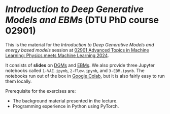 # *Introduction to Deep Generative Models and EBMs* (DTU PhD course 02901)

This is the material for the *Introduction to Deep Generative Models and energy based models* session at [02901 Advanced Topics in Machine Learning: Physics meets Machine Learning 2024](http://www2.imm.dtu.dk/courses/02901).

It consists of **slides** on [DGMs](https://drive.google.com/file/d/1Ee4i7L6wAAo3kOPisZmVXoKfdnFcJaw-/view?usp=sharing) and [EBMs](https://drive.google.com/file/d/17toI-banCfjh7X4dRoYRfuj958k_S0Qe/view?usp=sharing). We also provide three Jupyter notebooks called `1-VAE.ipynb`, `2-Flow.ipynb`, and `3-EBM.ipynb`. The notebooks run out of the box in [Google Colab](https://colab.research.google.com), but it is also fairly easy to run them locally.

Prerequisite for the exercises are:
* The background material presented in the lecture.
* Programming experience in Python using PyTorch.

